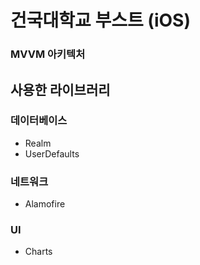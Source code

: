 # 건국대학교 부스트 (iOS)

### MVVM 아키텍처

## 사용한 라이브러리

### 데이터베이스
- Realm
- UserDefaults

### 네트워크
- Alamofire

### UI
- Charts
